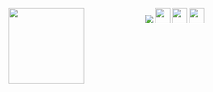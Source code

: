 
<p  align="center">
<a href= "https://thoughtsofkinjal.blogspot.com/"><img src="https://img.icons8.com/material-outlined/26/000000/ball-point-pen.png"/></a>
<a href="https://github.com/sponsors/M0nica"><img align="left" width="150" height="150" src="https://github.com/M0nica/M0nica/blob/main/octomonica/m0nica-octocat-rotating.gif?raw=true"></a>
<a href= "https://www.linkedin.com/in/kinjal-suryavanshi-425867107/"><img height="30" src="https://raw.githubusercontent.com/WaylonWalker/WaylonWalker/main/icon/linkedin.png"></a>
<a href= "https://twitter.com/KinjalSuryavan2"><img  width="30px" src="https://raw.githubusercontent.com/WaylonWalker/WaylonWalker/main/icon/twitter.png"></a>
<a href="https://instagram.com/_.kinjal._21"><img src="https://raw.githubusercontent.com/WaylonWalker/WaylonWalker/main/icon/instagram.jpg" height="30px" width="30px"> </a>
